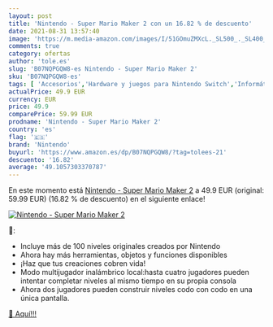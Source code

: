 ```yaml
---
layout: post
title: 'Nintendo - Super Mario Maker 2 con un 16.82 % de descuento'
date: 2021-08-31 13:57:40
image: 'https://m.media-amazon.com/images/I/51GOmuZMXcL._SL500_._SL400_.jpg'
comments: true
category: ofertas
author: 'tole.es'
slug: 'B07NQPGQW8-es Nintendo - Super Mario Maker 2'
sku: 'B07NQPGQW8-es'
tags: [ 'Accesorios','Hardware y juegos para Nintendo Switch','Informática','Juegos para Nintendo Switch','Videojuegos','nintendo', ]
actualPrice: 49.9 EUR
currency: EUR
price: 49.9
comparePrice: 59.99 EUR
prodname: 'Nintendo - Super Mario Maker 2'
country: 'es'
flag: '🇪🇸'
brand: 'Nintendo'
buyurl: 'https://www.amazon.es/dp/B07NQPGQW8/?tag=tolees-21'
descuento: '16.82'
average: '49.1057303370787'
---
```


En este momento está [Nintendo - Super Mario Maker 2](https://www.amazon.es/dp/B07NQPGQW8/?tag=tolees-21) a 49.9 EUR (original: 59.99 EUR) (16.82 %  de descuento) en el siguiente enlace!

[![Nintendo - Super Mario Maker 2](https://m.media-amazon.com/images/I/51GOmuZMXcL._SL500_._SL400_.jpg)](https://www.amazon.es/dp/B07NQPGQW8/?tag=tolees-21)

🔎:

- Incluye más de 100 niveles originales creados por Nintendo
- Ahora hay más herramientas, objetos y funciones disponibles
- ¡Haz que tus creaciones cobren vida!
- Modo multijugador inalámbrico local:hasta cuatro jugadores pueden intentar completar niveles al mismo tiempo en su propia consola
- Ahora dos jugadores pueden construir niveles codo con codo en una única pantalla.

[🛒 Aquí!!!](https://www.amazon.es/dp/B07NQPGQW8/?tag=tolees-21)
